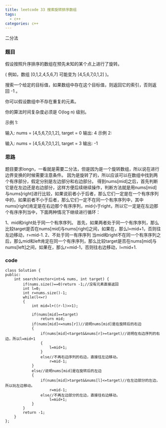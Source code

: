 ```yaml
---
title: leetcode 33 搜索旋转排序数组
tags:
  - c++ 
categories: c++ 
---
```

二分法
<!-- more -->

### 题目

假设按照升序排序的数组在预先未知的某个点上进行了旋转。

( 例如，数组 [0,1,2,4,5,6,7] 可能变为 [4,5,6,7,0,1,2] )。

搜索一个给定的目标值，如果数组中存在这个目标值，则返回它的索引，否则返回 -1 。

你可以假设数组中不存在重复的元素。

你的算法时间复杂度必须是 O(log n) 级别。

示例 1:

输入: nums = [4,5,6,7,0,1,2], target = 0
输出: 4
示例 2:

输入: nums = [4,5,6,7,0,1,2], target = 3
输出: -1


### 思路

题目要求longn，一看就是需要二分法，但是因为是一个旋转数组，所以说在进行边界变换的时候需要注意条件。
因为是旋转了的，所以应该可以在数组中找到两个有序部分，假定分别是左边部分和右边部分。
得到nums[mid]之后，首先判断它是在左边还是右边部分，这样方便后续继续操作，判断方法就是用nums[mid]与nums[right]进行比较，如果说前者小于后者，那么它们一定是在一个有序序列中的，如果前者不小于后者，那么它们一定不在同一个有序序列中，其中nums[right]肯定是在右边那个有序序列，mid小于right，所以它一定是在左边那个有序序列当中，下面两种情况下继续进行循环：

1、mid和right处于同一个有序序列。
 首先，如果两者处于同一个有序序列，那么比较target是否在nums[mid]与nums[right]之间，如果在，那么l=mid+1，否则往左边移动，r=mid-1.
2、不处于同一有序序列
 当mid和right不在同一个有序序列之后，那么mid和left肯定在同一个有序序列，那么比较target是否在nums[mid]与nums[left]之间，如果在，那么r=mid-1，否则往右边移动，l=mid+1.

### code

	class Solution {
	public:
	    int search(vector<int>& nums, int target) {
	        if(nums.size()==0)return -1;//没有元素直接返回
	        int l=0;
	        int r=nums.size()-1;
	        while(l<=r)
	        {
	            int mid=l+((r-l)>>1);
	            
	            if(nums[mid]==target)
	                return mid;
	            if(nums[mid]<=nums[r])//说明nums[mid]是在旋转后的右边
	            {
	                if(nums[mid]<target&&nums[r]>=target)//说明在右边序列的右边，所以l=mid+1
	                {
	                    l=mid+1;
	                }
	                else//不再右边序列的右边，直接往左边移动。
	                    r=mid-1;
	            }
	            else//说明nums[mid]是在旋转后的左边
	            {
	                if(nums[mid]>target&&nums[l]<=target)//在左边部分的左边，所以玩左边移动。
	                    r=mid-1;
	                else//不再左边部分的左边，直接往右边移动。
	                    l=mid+1;
	            }
	        }
	        return -1;
	    }
	};
